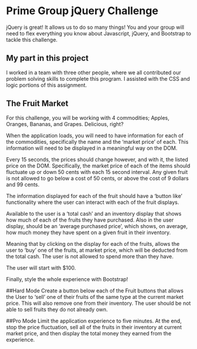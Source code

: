 # Prime Group jQuery Challenge
jQuery is great! It allows us to do so many things! You and your group will need to flex everything you know about 
Javascript, jQuery, and Bootstrap to tackle this challenge. 

## My part in this project

I worked in a team with three other people, where we all contributed our problem solving skills to complete this program.  I assisted with the CSS and logic portions of this assignment.

## The Fruit Market
For this challenge, you will be working with 4 commodities; 
Apples, Oranges, Bananas, and Grapes. Delicious, right?

When the application loads, you will need to have information for each of the commodities, specifically the name 
and the ‘market price’ of each. This information will need to be displayed in a meaningful way on the DOM.

Every 15 seconds, the prices should change however, and with it, the listed price on the DOM. Specifically, 
the market price of each of the items should fluctuate up or down 50 cents with each 15 second interval. 
Any given fruit is not allowed to go below a cost of 50 cents, or above the cost of 9 dollars and 99 cents. 

The information displayed for each of the fruit should have a ‘button like’ functionality where the user can 
interact with each of the fruit displays.

Available to the user is a ‘total cash’ and an inventory display that shows how much of each of the fruits they 
have purchased. Also in the user display, should be an ‘average purchased price’, which shows, on average, how 
much money they have spent on a given fruit in their inventory.

Meaning that by clicking on the display for each of the fruits, allows the user to ‘buy’ one of the fruits, at 
market price, which will be deducted from the total cash. The user is not allowed to spend more than they have.

The user will start with $100.

Finally, style the whole experience with Bootstrap!

##Hard Mode
Create a button below each of the Fruit buttons that allows the User to ‘sell’ one of their fruits of the same 
type at the current market price. This will also remove one from their inventory. The user should be not able to 
sell fruits they do not already own.

##Pro Mode
Limit the application experience to five minutes. At the end, stop the price fluctuation, sell all of the fruits 
in their inventory at current market price, and then display the total money they earned from the experience. 
